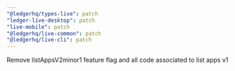 ```yaml
---
"@ledgerhq/types-live": patch
"ledger-live-desktop": patch
"live-mobile": patch
"@ledgerhq/live-common": patch
"@ledgerhq/live-cli": patch
---
```


Remove listAppsV2minor1 feature flag and all code associated to list apps v1
